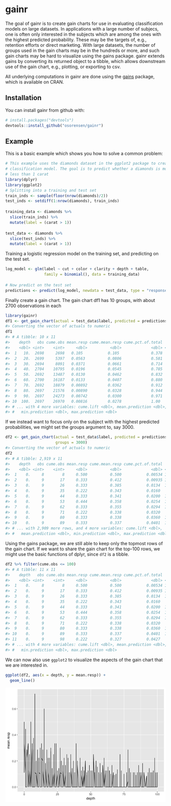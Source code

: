 
<!-- README.md is generated from README.Rmd. Please edit that file -->
gainr
=====

The goal of gainr is to create gain charts for use in evaluating classification models on large datasets. In applications with a large number of subjecs, one is often only interested in the subjects which are among the ones with the highest predicted probability. These may be the targets of, e.g., retention efforts or direct marketing. With large datasets, the number of groups used in the gain charts may be in the hundreds or more, and such gain charts may be hard to visualize using the gains package. gainr extends gains by converting its returned object to a tibble, which allows downstream use of the gain chart, e.g., plotting, or exporting to csv.

All underlying computations in gainr are done using the [gains](https://cran.r-project.org/web/packages/gains/index.html) package, which is available on CRAN.

Installation
------------

You can install gainr from github with:

``` r
# install.packages("devtools")
devtools::install_github("osorensen/gainr")
```

Example
-------

This is a basic example which shows you how to solve a common problem:

``` r
# This example uses the diamonds dataset in the ggplot2 package to create a
# classification model. The goal is to predict whether a diamonds is more or
# less than 1 carat
library(dplyr)
library(ggplot2)
# Splitting into a training and test set
train_inds <- sample(floor(nrow(diamonds)/2))
test_inds <- setdiff(1:nrow(diamonds), train_inds)

training_data <- diamonds %>% 
  slice(train_inds) %>% 
  mutate(label = (carat > 1))

test_data <- diamonds %>% 
  slice(test_inds) %>% 
  mutate(label = (carat > 1))
```

Training a logistic regression model on the training set, and predicting on the test set.

``` r
log_model <- glm(label ~ cut + color + clarity + depth + table, 
                 family = binomial(), data = training_data)

# Now predict on the test set
predictions <- predict(log_model, newdata = test_data, type = "response")
```

Finally create a gain chart. The gain chart df1 has 10 groups, with about 2700 observations in each

``` r
library(gainr)
df1 <- get_gain_chart(actual = test_data$label, predicted = predictions)
#> Converting the vector of actuals to numeric
df1
#> # A tibble: 10 x 11
#>    depth   obs cume.obs mean.resp cume.mean.resp cume.pct.of.total  lift
#>    <dbl> <int>    <int>     <dbl>          <dbl>             <dbl> <dbl>
#>  1   10.  2698     2698   0.105           0.105              0.378  378.
#>  2   20.  2699     5397   0.0563          0.0806             0.581  203.
#>  3   30.  2694     8091   0.0371          0.0661             0.714  134.
#>  4   40.  2704    10795   0.0196          0.0545             0.785   71.
#>  5   50.  2692    13487   0.0130          0.0462             0.832   47.
#>  6   60.  2700    16187   0.0133          0.0407             0.880   48.
#>  7   70.  2692    18879   0.00892         0.0362             0.912   32.
#>  8   80.  2697    21576   0.00890         0.0328             0.944   32.
#>  9   90.  2697    24273   0.00742         0.0300             0.971   27.
#> 10  100.  2697    26970   0.00816         0.0278             1.00    29.
#> # ... with 4 more variables: cume.lift <dbl>, mean.prediction <dbl>,
#> #   min.prediction <dbl>, max.prediction <dbl>
```

If we instead want to focus only on the subject with the highest predicted probabilities, we might set the groups argument to, say 3000.

``` r
df2 <- get_gain_chart(actual = test_data$label, predicted = predictions,
                      groups = 3000)
#> Converting the vector of actuals to numeric
df2
#> # A tibble: 2,919 x 11
#>    depth   obs cume.obs mean.resp cume.mean.resp cume.pct.of.total  lift
#>    <dbl> <int>    <int>     <dbl>          <dbl>             <dbl> <dbl>
#>  1    0.     8        8     0.500          0.500           0.00534 1800.
#>  2    0.     9       17     0.333          0.412           0.00935 1200.
#>  3    0.     9       26     0.333          0.385           0.0134  1200.
#>  4    0.     9       35     0.222          0.343           0.0160   800.
#>  5    0.     9       44     0.333          0.341           0.0200  1200.
#>  6    0.     9       53     0.444          0.358           0.0254  1600.
#>  7    0.     9       62     0.333          0.355           0.0294  1200.
#>  8    0.     9       71     0.222          0.338           0.0320   800.
#>  9    0.     9       80     0.333          0.338           0.0360  1200.
#> 10    0.     9       89     0.333          0.337           0.0401  1200.
#> # ... with 2,909 more rows, and 4 more variables: cume.lift <dbl>,
#> #   mean.prediction <dbl>, min.prediction <dbl>, max.prediction <dbl>
```

Using the gains package, we are still able to keep only the topmost rows of the gain chart. If we want to share the gain chart for the top-100 rows, we might use the basic functions of dplyr, since `df2` is a tibble.

``` r
df2 %>% filter(cume.obs <= 100)
#> # A tibble: 11 x 11
#>    depth   obs cume.obs mean.resp cume.mean.resp cume.pct.of.total  lift
#>    <dbl> <int>    <int>     <dbl>          <dbl>             <dbl> <dbl>
#>  1    0.     8        8     0.500          0.500           0.00534 1800.
#>  2    0.     9       17     0.333          0.412           0.00935 1200.
#>  3    0.     9       26     0.333          0.385           0.0134  1200.
#>  4    0.     9       35     0.222          0.343           0.0160   800.
#>  5    0.     9       44     0.333          0.341           0.0200  1200.
#>  6    0.     9       53     0.444          0.358           0.0254  1600.
#>  7    0.     9       62     0.333          0.355           0.0294  1200.
#>  8    0.     9       71     0.222          0.338           0.0320   800.
#>  9    0.     9       80     0.333          0.338           0.0360  1200.
#> 10    0.     9       89     0.333          0.337           0.0401  1200.
#> 11    0.     9       98     0.222          0.327           0.0427   800.
#> # ... with 4 more variables: cume.lift <dbl>, mean.prediction <dbl>,
#> #   min.prediction <dbl>, max.prediction <dbl>
```

We can now also use `ggplot2` to visualize the aspects of the gain chart that we are interested in.

``` r
ggplot(df2, aes(x = depth, y = mean.resp)) + 
  geom_line()
```

![](README-unnamed-chunk-5-1.png)
